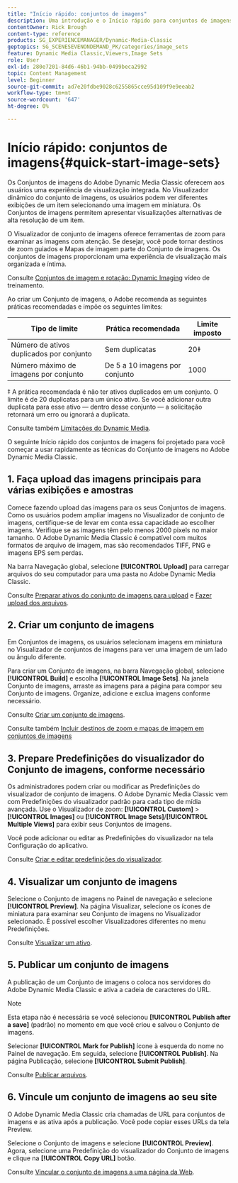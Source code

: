 ```yaml
---
title: "Início rápido: conjuntos de imagens"
description: Uma introdução e o Início rápido para conjuntos de imagens para ajudar você a começar a usar rapidamente as técnicas do Conjunto de imagens no Adobe Dynamic Media Classic.
contentOwner: Rick Brough
content-type: reference
products: SG_EXPERIENCEMANAGER/Dynamic-Media-Classic
geptopics: SG_SCENESEVENONDEMAND_PK/categories/image_sets
feature: Dynamic Media Classic,Viewers,Image Sets
role: User
exl-id: 280e7201-84d6-46b1-94bb-0499beca2992
topic: Content Management
level: Beginner
source-git-commit: ad7e20fdbe9028c6255865cce95d109f9e9eeab2
workflow-type: tm+mt
source-wordcount: '647'
ht-degree: 0%

---
```


# Início rápido: conjuntos de imagens{#quick-start-image-sets}

Os Conjuntos de imagens do Adobe Dynamic Media Classic oferecem aos usuários uma experiência de visualização integrada. No Visualizador dinâmico do conjunto de imagens, os usuários podem ver diferentes exibições de um item selecionando uma imagem em miniatura. Os Conjuntos de imagens permitem apresentar visualizações alternativas de alta resolução de um item.

O Visualizador de conjunto de imagens oferece ferramentas de zoom para examinar as imagens com atenção. Se desejar, você pode tornar destinos de zoom guiados e Mapas de imagem parte do Conjunto de imagens. Os conjuntos de imagens proporcionam uma experiência de visualização mais organizada e íntima.

Consulte [Conjuntos de imagem e rotação: Dynamic Imaging](https://s7d5.scene7.com/s7viewers/html5/VideoViewer.html?videoserverurl=https://s7d5.scene7.com/is/content/&amp;emailurl=https://s7d5.scene7.com/s7/emailFriend&amp;serverUrl=https://s7d5.scene7.com/is/image/&amp;config=Scene7SharedAssets/Universal_HTML5_Video&amp;contenturl=https://s7d5.scene7.com/skins/&amp;asset=S7tutorials/556_Image%20&amp;%20Spin%20Sets_converted%20renamed_Dynamic%20Imaging-AVS) vídeo de treinamento.

Ao criar um Conjunto de imagens, o Adobe recomenda as seguintes práticas recomendadas e impõe os seguintes limites:

| Tipo de limite | Prática recomendada | Limite imposto |
| --- | --- | --- |
| Número de ativos duplicados por conjunto | Sem duplicatas | 20‡ |
| Número máximo de imagens por conjunto | De 5 a 10 imagens por conjunto | 1000 |

‡ A prática recomendada é não ter ativos duplicados em um conjunto. O limite é de 20 duplicatas para um único ativo. Se você adicionar outra duplicata para esse ativo — dentro desse conjunto — a solicitação retornará um erro ou ignorará a duplicata.

Consulte também [Limitações do Dynamic Media](/help/using/limitations.md).

O seguinte Início rápido dos conjuntos de imagens foi projetado para você começar a usar rapidamente as técnicas do Conjunto de imagens no Adobe Dynamic Media Classic.

## 1. Faça upload das imagens principais para várias exibições e amostras

Comece fazendo upload das imagens para os seus Conjuntos de imagens. Como os usuários podem ampliar imagens no Visualizador de conjunto de imagens, certifique-se de levar em conta essa capacidade ao escolher imagens. Verifique se as imagens têm pelo menos 2000 pixels no maior tamanho. O Adobe Dynamic Media Classic é compatível com muitos formatos de arquivo de imagem, mas são recomendados TIFF, PNG e imagens EPS sem perdas.

Na barra Navegação global, selecione **[!UICONTROL Upload]** para carregar arquivos do seu computador para uma pasta no Adobe Dynamic Media Classic.

Consulte [Preparar ativos do conjunto de imagens para upload](preparing-image-set-assets-upload.md#preparing-image-set-assets-for-upload) e [Fazer upload dos arquivos](uploading-files.md#uploading-your-files).

## 2. Criar um conjunto de imagens

Em Conjuntos de imagens, os usuários selecionam imagens em miniatura no Visualizador de conjuntos de imagens para ver uma imagem de um lado ou ângulo diferente.

Para criar um Conjunto de imagens, na barra Navegação global, selecione **[!UICONTROL Build]** e escolha **[!UICONTROL Image Sets]**. Na janela Conjunto de imagens, arraste as imagens para a página para compor seu Conjunto de imagens. Organize, adicione e exclua imagens conforme necessário.

Consulte [Criar um conjunto de imagens](creating-image-set.md#creating-an-image-set).

Consulte também [Incluir destinos de zoom e mapas de imagem em conjuntos de imagens](/help/using/including-zoom-targets-image-maps-image-sets.md)

## 3. Prepare Predefinições do visualizador do Conjunto de imagens, conforme necessário

Os administradores podem criar ou modificar as Predefinições do visualizador de conjunto de imagens. O Adobe Dynamic Media Classic vem com Predefinições do visualizador padrão para cada tipo de mídia avançada. Use o Visualizador de zoom: **[!UICONTROL Custom]** > **[!UICONTROL Images]** ou **[!UICONTROL Image Sets]**/**[!UICONTROL Multiple Views]** para exibir seus Conjuntos de imagens.

Você pode adicionar ou editar as Predefinições do visualizador na tela Configuração do aplicativo.

Consulte [Criar e editar predefinições do visualizador](application-setup.md#adding-and-editing-viewer-presets).

## 4. Visualizar um conjunto de imagens

Selecione o Conjunto de imagens no Painel de navegação e selecione **[!UICONTROL Preview]**. Na página Visualizar, selecione os ícones de miniatura para examinar seu Conjunto de imagens no Visualizador selecionado. É possível escolher Visualizadores diferentes no menu Predefinições.

Consulte [Visualizar um ativo](previewing-asset.md#previewing-an-asset).

## 5. Publicar um conjunto de imagens

A publicação de um Conjunto de imagens o coloca nos servidores do Adobe Dynamic Media Classic e ativa a cadeia de caracteres do URL.

>[!NOTE]
>
>Esta etapa não é necessária se você selecionou **[!UICONTROL Publish after a save]** (padrão) no momento em que você criou e salvou o Conjunto de imagens.

Selecionar **[!UICONTROL Mark for Publish]** ícone à esquerda do nome no Painel de navegação. Em seguida, selecione **[!UICONTROL Publish]**. Na página Publicação, selecione **[!UICONTROL Submit Publish]**.

Consulte [Publicar arquivos](publishing-files.md#publishing-files).

## 6. Vincule um conjunto de imagens ao seu site

O Adobe Dynamic Media Classic cria chamadas de URL para conjuntos de imagens e as ativa após a publicação. Você pode copiar esses URLs da tela Preview.

Selecione o Conjunto de imagens e selecione **[!UICONTROL Preview]**. Agora, selecione uma Predefinição do visualizador do Conjunto de imagens e clique na **[!UICONTROL Copy URL]** botão.

Consulte [Vincular o conjunto de imagens a uma página da Web](linking-image-set-web-page.md#linking-an-image-set-to-a-web-page).
